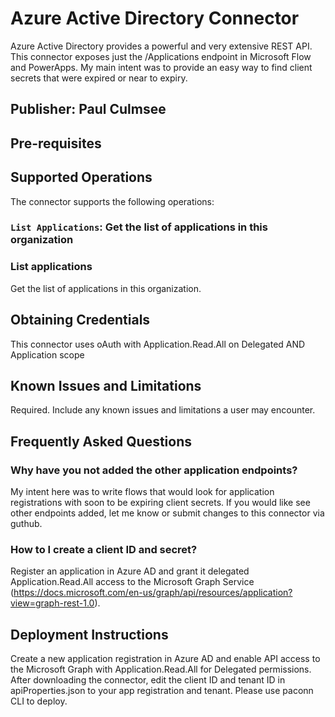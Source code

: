 # Azure Active Directory Connector
Azure Active Directory provides a powerful and very extensive REST API. This connector exposes just the /Applications endpoint in Microsoft Flow and PowerApps. My main intent was to provide an easy way to find client secrets that were expired or near to expiry. 

## Publisher: Paul Culmsee

## Pre-requisites

## Supported Operations
The connector supports the following operations:
### `List Applications`: Get the list of applications in this organization

### List applications
Get the list of applications in this organization.

## Obtaining Credentials 
This connector uses oAuth with Application.Read.All on Delegated AND Application scope 

## Known Issues and Limitations
Required. Include any known issues and limitations a user may encounter.

## Frequently Asked Questions
### Why have you not added the other application endpoints?
My intent here was to write flows that would look for application registrations with soon to be expiring client secrets. If you would like see other endpoints added, let me know or submit changes to this connector via guthub. 

### How to I create a client ID and secret?
Register an application in Azure AD and grant it delegated Application.Read.All access to the Microsoft Graph Service (https://docs.microsoft.com/en-us/graph/api/resources/application?view=graph-rest-1.0).

## Deployment Instructions
Create a new application registration in Azure AD and enable API access to the Microsoft Graph with Application.Read.All for Delegated permissions.
After downloading the connector, edit the client ID and tenant ID in apiProperties.json to your app registration and tenant. 
Please use paconn CLI to deploy.


